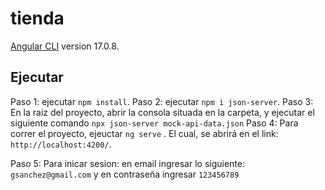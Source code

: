 # tienda

[Angular CLI](https://github.com/angular/angular-cli) version 17.0.8.

## Ejecutar
Paso 1: ejecutar `npm install`.
Paso 2: ejecutar `npm i json-server`.
Paso 3: En la raiz del proyecto, abrir la consola situada en la carpeta, y ejecutar el siguiente comando `npx json-server mock-api-data.json`
Paso 4: Para correr el proyecto, ejeuctar  `ng serve` . El cual, se abrirá en el link:  `http://localhost:4200/`.

Paso 5: Para inicar sesion: en email ingresar lo siguiente:  `gsanchez@gmail.com`
y en contraseña ingresar `123456789`

